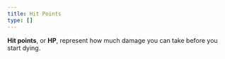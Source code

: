 ```yaml
---
title: Hit Points
type: []
---
```


**Hit points**, or **HP**, represent how much damage you can take before you start dying.
